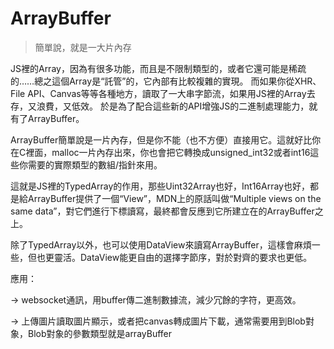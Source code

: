 # ArrayBuffer

 

> 簡單說，就是一大片內存

 

JS裡的Array，因為有很多功能，而且是不限制類型的，或者它還可能是稀疏的……總之這個Array是“託管”的，它內部有比較複雜的實現。
而如果你從XHR、File API、Canvas等等各種地方，讀取了一大串字節流，如果用JS裡的Array去存，又浪費，又低效。
於是為了配合這些新的API增強JS的二進制處理能力，就有了ArrayBuffer。

ArrayBuffer簡單說是一片內存，但是你不能（也不方便）直接用它。這就好比你在C裡面，malloc一片內存出來，你也會把它轉換成unsigned_int32或者int16這些你需要的實際類型的數組/指針來用。

這就是JS裡的TypedArray的作用，那些Uint32Array也好，Int16Array也好，都是給ArrayBuffer提供了一個“View”，MDN上的原話叫做“Multiple views on the same data”，對它們進行下標讀寫，最終都會反應到它所建立在的ArrayBuffer之上。

除了TypedArray以外，也可以使用DataView來讀寫ArrayBuffer，這樣會麻煩一些，但也更靈活。DataView能更自由的選擇字節序，對於對齊的要求也更低。



應用：

→ websocket通訊，用buffer傳二進制數據流，減少冗餘的字符，更高效。

→ 上傳圖片讀取圖片顯示，或者把canvas轉成圖片下載，通常需要用到Blob對象，Blob對象的參數類型就是arrayBuffer